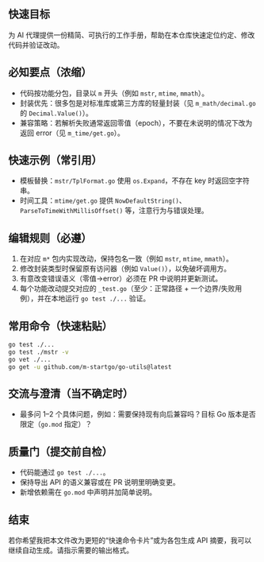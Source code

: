 ## 快速目标

为 AI 代理提供一份精简、可执行的工作手册，帮助在本仓库快速定位约定、修改代码并验证改动。

## 必知要点（浓缩）

- 代码按功能分包，目录以 `m` 开头（例如 `mstr`, `mtime`, `mmath`）。
- 封装优先：很多包是对标准库或第三方库的轻量封装（见 `m_math/decimal.go` 的 `Decimal.Value()`）。
- 兼容策略：若解析失败通常返回零值（epoch），不要在未说明的情况下改为返回 error（见 `m_time/get.go`）。

## 快速示例（常引用）

- 模板替换：`mstr/TplFormat.go` 使用 `os.Expand`，不存在 key 时返回空字符串。
- 时间工具：`mtime/get.go` 提供 `NowDefaultString()`、`ParseToTimeWithMillisOffset()` 等，注意行为与错误处理。

## 编辑规则（必遵）

1. 在对应 `m*` 包内实现改动，保持包名一致（例如 `mstr`, `mtime`, `mmath`）。
2. 修改封装类型时保留原有访问器（例如 `Value()`），以免破坏调用方。
3. 有意改变错误语义（零值->error）必须在 PR 中说明并更新测试。
4. 每个功能改动提交对应的 `_test.go`（至少：正常路径 + 一个边界/失败用例），并在本地运行 `go test ./...` 验证。

## 常用命令（快速粘贴）

```bash
go test ./...
go test ./mstr -v
go vet ./...
go get -u github.com/m-startgo/go-utils@latest
```

## 交流与澄清（当不确定时）

- 最多问 1–2 个具体问题，例如：需要保持现有向后兼容吗？目标 Go 版本是否限定（`go.mod` 指定）？

## 质量门（提交前自检）

- 代码能通过 `go test ./...`。
- 保持导出 API 的语义兼容或在 PR 说明里明确变更。
- 新增依赖需在 `go.mod` 中声明并加简单说明。

## 结束

若你希望我把本文件改为更短的“快速命令卡片”或为各包生成 API 摘要，我可以继续自动生成。请指示需要的输出格式。
